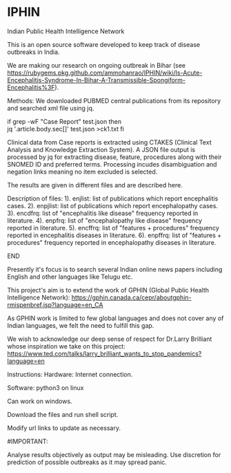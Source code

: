 # IPHIN
Indian Public Health Intelligence Network

This is an open source software developed to keep track of disease outbreaks in India. 

We are making our research on ongoing outbreak in Bihar (see https://rubygems.pkg.github.com/ammohanrao/IPHIN/wiki/Is-Acute-Encephalitis-Syndrome-In-Bihar-A-Transmissible-Spongiform-Encephalitis%3F).

Methods: We downloaded PUBMED central publications from its repository and searched xml file using jq.

if grep -wF "Case Report" test.json
	then		
		jq '.article.body.sec[]' test.json >ck1.txt
fi

Clinical data from Case reports is extracted using CTAKES (Clinical Text Analysis and Knowledge Extraction System). 
A JSON file output is processed by jq for extracting disease, feature, procedures along with their SNOMED ID and preferred terms. Processing incudes disambiguation and negation links meaning no item excluded is selected.

The results are given in different files and are described here.

Description of files:
1). enjlist: list of publications which report encephalitis cases.
2). enpjlist: list of publications which report encephalopathy cases.
3). encdfrq: list of "encephalitis like disease" frequency reported in literature.
4). enpfrq: list of "encephalopathy like disease" frequency reported in literature.
5). encffrq: list of "features + procedures" frequency reported in encephalitis diseases in literature.
6). enpffrq: list of "features + procedures" frequency reported in encephalopathy diseases in literature.

END

Presently it's focus is to search several Indian online news papers including English and other languages like Telugu etc.

This project's aim is to extend the work of GPHIN (Global Public Health Intelligence Network):
https://gphin.canada.ca/cepr/aboutgphin-rmispenbref.jsp?language=en_CA

As GPHIN work is limited to few global languages and does not cover any of Indian languages, we felt the need to fulfill this gap.

We wish to acknowledge our deep sense of respect for Dr.Larry Brilliant whose inspiration we take on this project:
https://www.ted.com/talks/larry_brilliant_wants_to_stop_pandemics?language=en

Instructions:
Hardware: Internet connection.

Software: python3 on linux

Can work on windows.

Download the files and run shell script.

Modify url links to update as necessary.

#IMPORTANT:

Analyse results objectively as output may be misleading. Use discretion for prediction of possible outbreaks as it may spread panic. 
